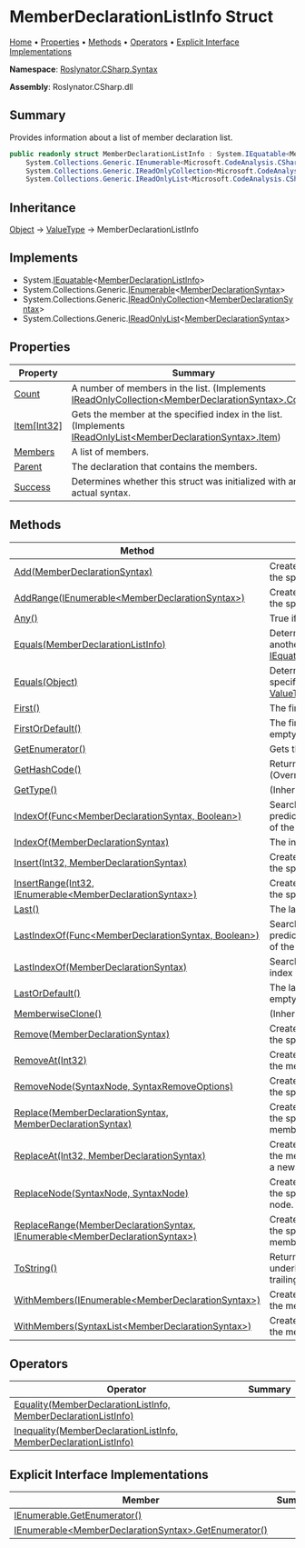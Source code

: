 # MemberDeclarationListInfo Struct

[Home](../../../../README.md) &#x2022; [Properties](#properties) &#x2022; [Methods](#methods) &#x2022; [Operators](#operators) &#x2022; [Explicit Interface Implementations](#explicit-interface-implementations)

**Namespace**: [Roslynator.CSharp.Syntax](../README.md)

**Assembly**: Roslynator\.CSharp\.dll

## Summary

Provides information about a list of member declaration list\.

```csharp
public readonly struct MemberDeclarationListInfo : System.IEquatable<MemberDeclarationListInfo>,
    System.Collections.Generic.IEnumerable<Microsoft.CodeAnalysis.CSharp.Syntax.MemberDeclarationSyntax>,
    System.Collections.Generic.IReadOnlyCollection<Microsoft.CodeAnalysis.CSharp.Syntax.MemberDeclarationSyntax>,
    System.Collections.Generic.IReadOnlyList<Microsoft.CodeAnalysis.CSharp.Syntax.MemberDeclarationSyntax>
```

## Inheritance

[Object](https://docs.microsoft.com/en-us/dotnet/api/system.object) &#x2192; [ValueType](https://docs.microsoft.com/en-us/dotnet/api/system.valuetype) &#x2192; MemberDeclarationListInfo

## Implements

* System\.[IEquatable](https://docs.microsoft.com/en-us/dotnet/api/system.iequatable-1)\<[MemberDeclarationListInfo](./README.md)>
* System\.Collections\.Generic\.[IEnumerable](https://docs.microsoft.com/en-us/dotnet/api/system.collections.generic.ienumerable-1)\<[MemberDeclarationSyntax](https://docs.microsoft.com/en-us/dotnet/api/microsoft.codeanalysis.csharp.syntax.memberdeclarationsyntax)>
* System\.Collections\.Generic\.[IReadOnlyCollection](https://docs.microsoft.com/en-us/dotnet/api/system.collections.generic.ireadonlycollection-1)\<[MemberDeclarationSyntax](https://docs.microsoft.com/en-us/dotnet/api/microsoft.codeanalysis.csharp.syntax.memberdeclarationsyntax)>
* System\.Collections\.Generic\.[IReadOnlyList](https://docs.microsoft.com/en-us/dotnet/api/system.collections.generic.ireadonlylist-1)\<[MemberDeclarationSyntax](https://docs.microsoft.com/en-us/dotnet/api/microsoft.codeanalysis.csharp.syntax.memberdeclarationsyntax)>

## Properties

| Property | Summary |
| -------- | ------- |
| [Count](Count/README.md) | A number of members in the list\. \(Implements [IReadOnlyCollection\<MemberDeclarationSyntax>.Count](https://docs.microsoft.com/en-us/dotnet/api/system.collections.generic.ireadonlycollection-1.count)\) |
| [Item\[Int32\]](Item/README.md) | Gets the member at the specified index in the list\. \(Implements [IReadOnlyList\<MemberDeclarationSyntax>.Item](https://docs.microsoft.com/en-us/dotnet/api/system.collections.generic.ireadonlylist-1.item)\) |
| [Members](Members/README.md) | A list of members\. |
| [Parent](Parent/README.md) | The declaration that contains the members\. |
| [Success](Success/README.md) | Determines whether this struct was initialized with an actual syntax\. |

## Methods

| Method | Summary |
| ------ | ------- |
| [Add(MemberDeclarationSyntax)](Add/README.md) | Creates a new [MemberDeclarationListInfo](./README.md) with the specified member added at the end\. |
| [AddRange(IEnumerable\<MemberDeclarationSyntax>)](AddRange/README.md) | Creates a new [MemberDeclarationListInfo](./README.md) with the specified members added at the end\. |
| [Any()](Any/README.md) | True if the list has at least one member\. |
| [Equals(MemberDeclarationListInfo)](Equals/README.md#Roslynator_CSharp_Syntax_MemberDeclarationListInfo_Equals_Roslynator_CSharp_Syntax_MemberDeclarationListInfo_) | Determines whether this instance is equal to another object of the same type\. \(Implements [IEquatable\<MemberDeclarationListInfo>.Equals](https://docs.microsoft.com/en-us/dotnet/api/system.iequatable-1.equals)\) |
| [Equals(Object)](Equals/README.md#Roslynator_CSharp_Syntax_MemberDeclarationListInfo_Equals_System_Object_) | Determines whether this instance and a specified object are equal\. \(Overrides [ValueType.Equals](https://docs.microsoft.com/en-us/dotnet/api/system.valuetype.equals)\) |
| [First()](First/README.md) | The first member in the list\. |
| [FirstOrDefault()](FirstOrDefault/README.md) | The first member in the list or null if the list is empty\. |
| [GetEnumerator()](GetEnumerator/README.md) | Gets the enumerator for the list of members\. |
| [GetHashCode()](GetHashCode/README.md) | Returns the hash code for this instance\. \(Overrides [ValueType.GetHashCode](https://docs.microsoft.com/en-us/dotnet/api/system.valuetype.gethashcode)\) |
| [GetType()](https://docs.microsoft.com/en-us/dotnet/api/system.object.gettype) |  \(Inherited from [Object](https://docs.microsoft.com/en-us/dotnet/api/system.object)\) |
| [IndexOf(Func\<MemberDeclarationSyntax, Boolean>)](IndexOf/README.md#Roslynator_CSharp_Syntax_MemberDeclarationListInfo_IndexOf_System_Func_Microsoft_CodeAnalysis_CSharp_Syntax_MemberDeclarationSyntax_System_Boolean__) | Searches for a member that matches the predicate and returns returns zero\-based index of the first occurrence in the list\. |
| [IndexOf(MemberDeclarationSyntax)](IndexOf/README.md#Roslynator_CSharp_Syntax_MemberDeclarationListInfo_IndexOf_Microsoft_CodeAnalysis_CSharp_Syntax_MemberDeclarationSyntax_) | The index of the member in the list\. |
| [Insert(Int32, MemberDeclarationSyntax)](Insert/README.md) | Creates a new [MemberDeclarationListInfo](./README.md) with the specified member inserted at the index\. |
| [InsertRange(Int32, IEnumerable\<MemberDeclarationSyntax>)](InsertRange/README.md) | Creates a new [MemberDeclarationListInfo](./README.md) with the specified members inserted at the index\. |
| [Last()](Last/README.md) | The last member in the list\. |
| [LastIndexOf(Func\<MemberDeclarationSyntax, Boolean>)](LastIndexOf/README.md#Roslynator_CSharp_Syntax_MemberDeclarationListInfo_LastIndexOf_System_Func_Microsoft_CodeAnalysis_CSharp_Syntax_MemberDeclarationSyntax_System_Boolean__) | Searches for a member that matches the predicate and returns returns zero\-based index of the last occurrence in the list\. |
| [LastIndexOf(MemberDeclarationSyntax)](LastIndexOf/README.md#Roslynator_CSharp_Syntax_MemberDeclarationListInfo_LastIndexOf_Microsoft_CodeAnalysis_CSharp_Syntax_MemberDeclarationSyntax_) | Searches for a member and returns zero\-based index of the last occurrence in the list\. |
| [LastOrDefault()](LastOrDefault/README.md) | The last member in the list or null if the list is empty\. |
| [MemberwiseClone()](https://docs.microsoft.com/en-us/dotnet/api/system.object.memberwiseclone) |  \(Inherited from [Object](https://docs.microsoft.com/en-us/dotnet/api/system.object)\) |
| [Remove(MemberDeclarationSyntax)](Remove/README.md) | Creates a new [MemberDeclarationListInfo](./README.md) with the specified member removed\. |
| [RemoveAt(Int32)](RemoveAt/README.md) | Creates a new [MemberDeclarationListInfo](./README.md) with the member at the specified index removed\. |
| [RemoveNode(SyntaxNode, SyntaxRemoveOptions)](RemoveNode/README.md) | Creates a new [MemberDeclarationListInfo](./README.md) with the specified node removed\. |
| [Replace(MemberDeclarationSyntax, MemberDeclarationSyntax)](Replace/README.md) | Creates a new [MemberDeclarationListInfo](./README.md) with the specified member replaced with the new member\. |
| [ReplaceAt(Int32, MemberDeclarationSyntax)](ReplaceAt/README.md) | Creates a new [MemberDeclarationListInfo](./README.md) with the member at the specified index replaced with a new member\. |
| [ReplaceNode(SyntaxNode, SyntaxNode)](ReplaceNode/README.md) | Creates a new [MemberDeclarationListInfo](./README.md) with the specified old node replaced with a new node\. |
| [ReplaceRange(MemberDeclarationSyntax, IEnumerable\<MemberDeclarationSyntax>)](ReplaceRange/README.md) | Creates a new [MemberDeclarationListInfo](./README.md) with the specified member replaced with new members\. |
| [ToString()](ToString/README.md) | Returns the string representation of the underlying syntax, not including its leading and trailing trivia\. \(Overrides [ValueType.ToString](https://docs.microsoft.com/en-us/dotnet/api/system.valuetype.tostring)\) |
| [WithMembers(IEnumerable\<MemberDeclarationSyntax>)](WithMembers/README.md#Roslynator_CSharp_Syntax_MemberDeclarationListInfo_WithMembers_System_Collections_Generic_IEnumerable_Microsoft_CodeAnalysis_CSharp_Syntax_MemberDeclarationSyntax__) | Creates a new [MemberDeclarationListInfo](./README.md) with the members updated\. |
| [WithMembers(SyntaxList\<MemberDeclarationSyntax>)](WithMembers/README.md#Roslynator_CSharp_Syntax_MemberDeclarationListInfo_WithMembers_Microsoft_CodeAnalysis_SyntaxList_Microsoft_CodeAnalysis_CSharp_Syntax_MemberDeclarationSyntax__) | Creates a new [MemberDeclarationListInfo](./README.md) with the members updated\. |

## Operators

| Operator | Summary |
| -------- | ------- |
| [Equality(MemberDeclarationListInfo, MemberDeclarationListInfo)](op_Equality/README.md) | |
| [Inequality(MemberDeclarationListInfo, MemberDeclarationListInfo)](op_Inequality/README.md) | |

## Explicit Interface Implementations

| Member | Summary |
| ------ | ------- |
| [IEnumerable.GetEnumerator()](System-Collections-IEnumerable-GetEnumerator/README.md) | |
| [IEnumerable\<MemberDeclarationSyntax>.GetEnumerator()](System-Collections-Generic-IEnumerable-Microsoft-CodeAnalysis-CSharp-Syntax-MemberDeclarationSyntax--GetEnumerator/README.md) | |

